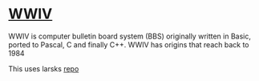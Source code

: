 # [WWIV](http://www.wwivbbs.org/)

WWIV is computer bulletin board system (BBS) originally written in
Basic, ported to Pascal, C and finally C++.  WWIV has origins that reach
back to 1984

This uses larsks
[repo](https://hub.docker.com/r/larsks/logitech-media-server/)
